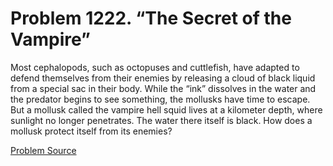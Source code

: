 # Problem 1222. “The Secret of the Vampire”

Most cephalopods, such as octopuses and cuttlefish, have adapted to defend themselves from their enemies by releasing a cloud of black liquid from a special sac in their body. While the “ink” dissolves in the water and the predator begins to see something, the mollusks have time to escape. But a mollusk called the vampire hell squid lives at a kilometer depth, where sunlight no longer penetrates. The water there itself is black. How does a mollusk protect itself from its enemies?

[Problem Source](https://www.trizland.ru/tasks/5673/)